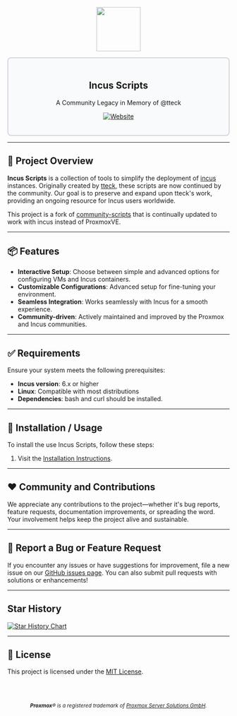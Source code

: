 <div align="center">
  <p align="center">
    <a href="#">
      <img src="https://raw.githubusercontent.com/bketelsen/IncusScripts/main/misc/images/logo.png" height="100px" />
    </a>
  </p>
</div>

<div style="border: 2px solid #d1d5db; padding: 20px; border-radius: 8px; background-color: #f9fafb;">
  <h2 align="center">Incus Scripts</h2>
  <p align="center">A Community Legacy in Memory of @tteck</p>
  <p align="center">
    <a href="https://bketelsen.github.io/IncusScripts/">
      <img src="https://img.shields.io/badge/Website-4c9b3f?style=for-the-badge&logo=github&logoColor=white" alt="Website" />
    </a>
  </p>
</div>

---

## 🚀 Project Overview

**Incus Scripts** is a collection of tools to simplify the deployment of [incus](https://linuxcontainers.org/incus/introduction/) instances. Originally created by [tteck](https://github.com/tteck), these scripts are now continued by the community. Our goal is to preserve and expand upon tteck's work, providing an ongoing resource for Incus users worldwide.

This project is a fork of [community-scripts](https://github.com/community-scripts/ProxmoxVE) that is continually updated to work with incus instead of ProxmoxVE.

---

## 📦 Features

- **Interactive Setup**: Choose between simple and advanced options for configuring VMs and Incus containers.
- **Customizable Configurations**: Advanced setup for fine-tuning your environment.
- **Seamless Integration**: Works seamlessly with Incus for a smooth experience.
- **Community-driven**: Actively maintained and improved by the Proxmox and Incus communities.

---

## ✅ Requirements

Ensure your system meets the following prerequisites:

- **Incus version**: 6.x or higher
- **Linux**: Compatible with most distributions
- **Dependencies**: bash and curl should be installed.

---

## 🚀 Installation / Usage

To install the use Incus Scripts, follow these steps:

1. Visit the [Installation Instructions](https://bketelsen.github.io/IncusScripts/install).

---

## ❤️ Community and Contributions

We appreciate any contributions to the project—whether it's bug reports, feature requests, documentation improvements, or spreading the word. Your involvement helps keep the project alive and sustainable.

---

## 🤝 Report a Bug or Feature Request

If you encounter any issues or have suggestions for improvement, file a new issue on our [GitHub issues page](https://github.com/bketelsen/IncusScripts/issues). You can also submit pull requests with solutions or enhancements!

---

## Star History

[![Star History Chart](https://api.star-history.com/svg?repos=bketelsen/IncusScripts&type=Date)](https://star-history.com/#bketelsen/IncusScripts&Date)

---

## 📜 License

This project is licensed under the [MIT License](LICENSE).

</br>
</br>
<p align="center">
  <i style="font-size: smaller;"><b>Proxmox</b>® is a registered trademark of <a href="https://www.proxmox.com/en/about/company">Proxmox Server Solutions GmbH</a>.</i>
</p>


